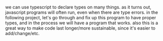 we can use typescript to declare types on many things. as it turns out, javascript programs will often run, even when there are type errors. in the following project, let's go through and fix up this program to have proper types, and in the process we will have a program that works. also this is a great way to make code last longer/more sustainable, since it's easier to add/change/etc.
